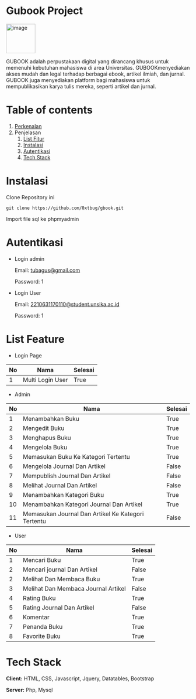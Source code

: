 # Gubook Project
<img src="https://github.com/0xtbug/gbook/assets/54710482/5883d810-7d81-4cc2-838a-2279b2e6cb38)=" alt="image" width="80" height="auto">

GUBOOK adalah perpustakaan digital yang dirancang khusus untuk memenuhi kebutuhan mahasiswa di area Universitas. GUBOOKmenyediakan akses mudah dan legal terhadap berbagai ebook, artikel ilmiah, dan jurnal. GUBOOK juga menyediakan platform bagi mahasiswa untuk mempublikasikan karya tulis mereka, seperti artikel dan jurnal.

# Table of contents  
1. [Perkenalan](#gubook-project)  
2. Penjelasan
    1. [List Fitur](#list-feature)
    2. [Instalasi](#instalasi)
    3. [Autentikasi](#autentikasi)
    4. [Tech Stack](tech-stack)

# Instalasi
Clone Repository ini
```
git clone https://github.com/0xtbug/gbook.git
```

Import file sql ke phpmyadmin

# Autentikasi 
- Login admin
  
  Email: tubagus@gmail.com
  
  Password: 1
  
- Login User
  
  Email: 2210631170110@student.unsika.ac.id
  
  Password: 1
  
# List Feature
- Login Page

| No | Nama             | Selesai |
|----|------------------|---------|
| 1  | Multi Login User | True    |

- Admin

| No | Nama                                               | Selesai |
|----|----------------------------------------------------|---------|
| 1  | Menambahkan Buku                                   | True    |
| 2  | Mengedit Buku                                      | True    |
| 3  | Menghapus Buku                                     | True    |
| 4  | Mengelola Buku                                     | True    |
| 5  | Memasukan Buku Ke Kategori Tertentu                | True    |
| 6  | Mengelola Journal Dan Artikel                      | False   |
| 7  | Mempublish Journal Dan Artikel                     | False   |
| 8  | Melihat Journal Dan Artikel                        | False   |
| 9  | Menambahkan Kategori Buku                          | True    |
| 10 | Menambahkan Kategori Journal Dan Artikel           | True    |
| 11 | Memasukan Journal Dan Artikel Ke Kategori Tertentu | False   |

- User

| No | Nama                                | Selesai |
|----|-------------------------------------|---------|
| 1  | Mencari Buku                        | True    |
| 2  | Mencari journal Dan Artikel         | False   |
| 2  | Melihat Dan Membaca Buku            | True    |
| 3  | Melihat Dan Membaca Journal Artikel | False   |
| 4  | Rating Buku                         | True    |
| 5  | Rating Journal Dan Artikel          | False   |
| 6  | Komentar                            | True    |
| 7  | Penanda Buku                        | True    |
| 8  | Favorite Buku                       | True    |

# Tech Stack  
**Client:** HTML, CSS, Javascript, Jquery, Datatables, Bootstrap

**Server:** Php, Mysql  

